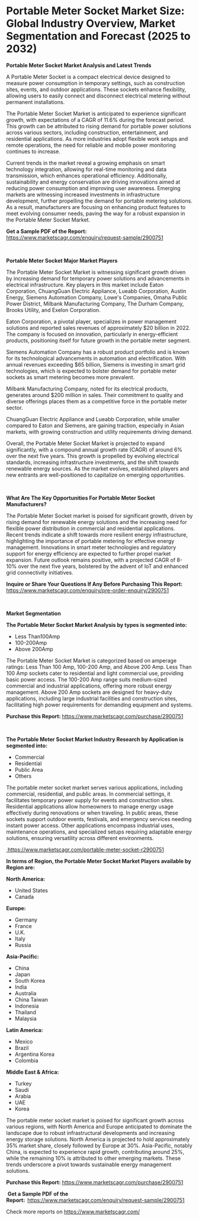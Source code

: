 <p><h1>Portable Meter Socket Market Size: Global Industry Overview, Market Segmentation and Forecast (2025 to 2032)</h1></p><p><strong>Portable Meter Socket Market Analysis and Latest Trends</strong></p>
<p><p>A Portable Meter Socket is a compact electrical device designed to measure power consumption in temporary settings, such as construction sites, events, and outdoor applications. These sockets enhance flexibility, allowing users to easily connect and disconnect electrical metering without permanent installations.</p><p>The Portable Meter Socket Market is anticipated to experience significant growth, with expectations of a CAGR of 11.6% during the forecast period. This growth can be attributed to rising demand for portable power solutions across various sectors, including construction, entertainment, and residential applications. As more industries adopt flexible work setups and remote operations, the need for reliable and mobile power monitoring continues to increase.</p><p>Current trends in the market reveal a growing emphasis on smart technology integration, allowing for real-time monitoring and data transmission, which enhances operational efficiency. Additionally, sustainability and energy conservation are driving innovations aimed at reducing power consumption and improving user awareness. Emerging markets are witnessing increased investments in infrastructure development, further propelling the demand for portable metering solutions. As a result, manufacturers are focusing on enhancing product features to meet evolving consumer needs, paving the way for a robust expansion in the Portable Meter Socket Market.</p></p>
<p><strong>Get a Sample PDF of the Report:&nbsp;</strong> <a href="https://www.marketscagr.com/enquiry/request-sample/2900751?utm_campaign=2095&utm_medium=2&utm_source=Github&utm_content=ia&utm_term=16032025&utm_id=portable-meter-socket">https://www.marketscagr.com/enquiry/request-sample/2900751</a></p>
<p>&nbsp;</p>
<p><strong>Portable Meter Socket Major Market Players</strong></p>
<p><p>The Portable Meter Socket Market is witnessing significant growth driven by increasing demand for temporary power solutions and advancements in electrical infrastructure. Key players in this market include Eaton Corporation, ChuangGuan Electric Appliance, Lueabb Corporation, Austin Energy, Siemens Automation Company, Lowe's Companies, Omaha Public Power District, Milbank Manufacturing Company, The Durham Company, Brooks Utility, and Exelon Corporation.</p><p>Eaton Corporation, a pivotal player, specializes in power management solutions and reported sales revenues of approximately $20 billion in 2022. The company is focused on innovation, particularly in energy-efficient products, positioning itself for future growth in the portable meter segment.</p><p>Siemens Automation Company has a robust product portfolio and is known for its technological advancements in automation and electrification. With annual revenues exceeding $65 billion, Siemens is investing in smart grid technologies, which is expected to bolster demand for portable meter sockets as smart metering becomes more prevalent.</p><p>Milbank Manufacturing Company, noted for its electrical products, generates around $200 million in sales. Their commitment to quality and diverse offerings places them as a competitive force in the portable meter sector.</p><p>ChuangGuan Electric Appliance and Lueabb Corporation, while smaller compared to Eaton and Siemens, are gaining traction, especially in Asian markets, with growing construction and utility requirements driving demand.</p><p>Overall, the Portable Meter Socket Market is projected to expand significantly, with a compound annual growth rate (CAGR) of around 6% over the next five years. This growth is propelled by evolving electrical standards, increasing infrastructure investments, and the shift towards renewable energy sources. As the market evolves, established players and new entrants are well-positioned to capitalize on emerging opportunities.</p></p>
<p>&nbsp;</p>
<p><strong>What Are The Key Opportunities For Portable Meter Socket Manufacturers?</strong></p>
<p><p>The Portable Meter Socket market is poised for significant growth, driven by rising demand for renewable energy solutions and the increasing need for flexible power distribution in commercial and residential applications. Recent trends indicate a shift towards more resilient energy infrastructure, highlighting the importance of portable metering for effective energy management. Innovations in smart meter technologies and regulatory support for energy efficiency are expected to further propel market expansion. Future outlook remains positive, with a projected CAGR of 8-10% over the next five years, bolstered by the advent of IoT and enhanced grid connectivity initiatives.</p></p>
<p><strong>Inquire or Share Your Questions If Any Before Purchasing This Report:</strong> <a href="https://www.marketscagr.com/enquiry/pre-order-enquiry/2900751?utm_campaign=2095&utm_medium=2&utm_source=Github&utm_content=ia&utm_term=16032025&utm_id=portable-meter-socket">https://www.marketscagr.com/enquiry/pre-order-enquiry/2900751</a></p>
<p>&nbsp;</p>
<p><strong>Market Segmentation</strong></p>
<p><strong>The Portable Meter Socket Market Analysis by types is segmented into:</strong></p>
<p><ul><li>Less Than100Amp</li><li>100-200Amp</li><li>Above 200Amp</li></ul></p>
<p><p>The Portable Meter Socket Market is categorized based on amperage ratings: Less Than 100 Amp, 100-200 Amp, and Above 200 Amp. Less Than 100 Amp sockets cater to residential and light commercial use, providing basic power access. The 100-200 Amp range suits medium-sized commercial and industrial applications, offering more robust energy management. Above 200 Amp sockets are designed for heavy-duty applications, including large industrial facilities and construction sites, facilitating high power requirements for demanding equipment and systems.</p></p>
<p><strong>Purchase this Report:&nbsp;</strong><a href="https://www.marketscagr.com/purchase/2900751?utm_campaign=2095&utm_medium=2&utm_source=Github&utm_content=ia&utm_term=16032025&utm_id=portable-meter-socket">https://www.marketscagr.com/purchase/2900751</a></p>
<p>&nbsp;</p>
<p><strong>The Portable Meter Socket Market Industry Research by Application is segmented into:</strong></p>
<p><ul><li>Commercial</li><li>Residential</li><li>Public Area</li><li>Others</li></ul></p>
<p><p>The portable meter socket market serves various applications, including commercial, residential, and public areas. In commercial settings, it facilitates temporary power supply for events and construction sites. Residential applications allow homeowners to manage energy usage effectively during renovations or when traveling. In public areas, these sockets support outdoor events, festivals, and emergency services needing instant power access. Other applications encompass industrial uses, maintenance operations, and specialized setups requiring adaptable energy solutions, ensuring versatility across different environments.</p></p>
<p><a href="https://www.marketscagr.com/portable-meter-socket-r2900751?utm_campaign=2095&utm_medium=2&utm_source=Github&utm_content=ia&utm_term=16032025&utm_id=portable-meter-socket">&nbsp;https://www.marketscagr.com/portable-meter-socket-r2900751</a></p>
<p><strong>In terms of Region, the Portable Meter Socket Market Players available by Region are:</strong></p>
<p>
    <p> <strong> North America: </strong>
        <ul>
            <li>United States</li>
            <li>Canada</li>
        </ul>
        </p> 
    <p> <strong> Europe: </strong>
        <ul>
            <li>Germany</li>
            <li>France</li>
            <li>U.K.</li>
            <li>Italy</li>
            <li>Russia</li>
        </ul>
        </p> 
    <p> <strong> Asia-Pacific: </strong>
        <ul>
            <li>China</li>
            <li>Japan</li>
            <li>South Korea</li>
            <li>India</li>
            <li>Australia</li>
            <li>China Taiwan</li>
            <li>Indonesia</li>
            <li>Thailand</li>
            <li>Malaysia</li>
        </ul>
        </p> 
    <p> <strong> Latin America: </strong>
        <ul>
            <li>Mexico</li>
            <li>Brazil</li>
            <li>Argentina Korea</li>
            <li>Colombia</li>
        </ul>
        </p> 
    <p> <strong> Middle East & Africa: </strong>
        <ul>
            <li>Turkey</li>
            <li>Saudi</li>
            <li>Arabia</li>
            <li>UAE</li>
            <li>Korea</li>
        </ul>
    </p>
    </p>
<p><p>The portable meter socket market is poised for significant growth across various regions, with North America and Europe anticipated to dominate the landscape due to robust infrastructural developments and increasing energy storage solutions. North America is projected to hold approximately 35% market share, closely followed by Europe at 30%. Asia-Pacific, notably China, is expected to experience rapid growth, contributing around 25%, while the remaining 10% is attributed to other emerging markets. These trends underscore a pivot towards sustainable energy management solutions.</p></p>
<p><strong>Purchase this Report: </strong><a href="https://www.marketscagr.com/purchase/2900751?utm_campaign=2095&utm_medium=2&utm_source=Github&utm_content=ia&utm_term=16032025&utm_id=portable-meter-socket">https://www.marketscagr.com/purchase/2900751</a></p>
<p>&nbsp;<strong>Get a Sample PDF of the Report:&nbsp;&nbsp;</strong><a href="https://www.marketscagr.com/enquiry/request-sample/2900751?utm_campaign=2095&utm_medium=2&utm_source=Github&utm_content=ia&utm_term=16032025&utm_id=portable-meter-socket">https://www.marketscagr.com/enquiry/request-sample/2900751</a></p>
<p><strong></strong></p>
<p>Check more reports on <a href="https://www.marketscagr.com/?utm_campaign=2095&utm_medium=2&utm_source=Github&utm_content=ia&utm_term=16032025&utm_id=portable-meter-socket">https://www.marketscagr.com/</a></p>